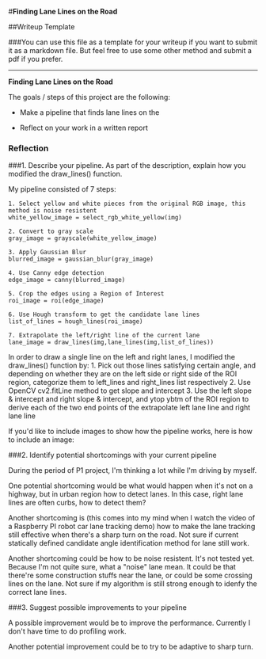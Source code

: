 #**Finding Lane Lines on the Road** 

##Writeup Template

###You can use this file as a template for your writeup if you want to submit it as a markdown file. But feel free to use some other method and submit a pdf if you prefer.

---

**Finding Lane Lines on the Road**

The goals / steps of this project are the following:
* Make a pipeline that finds lane lines on the 

* Reflect on your work in a written report



### Reflection

###1. Describe your pipeline. As part of the description, explain how you modified the draw_lines() function.

My pipeline consisted of 7 steps:

    1. Select yellow and white pieces from the original RGB image, this method is noise resistent
    white_yellow_image = select_rgb_white_yellow(img)
    
    2. Convert to gray scale
    gray_image = grayscale(white_yellow_image)
    
    3. Apply Gaussian Blur
    blurred_image = gaussian_blur(gray_image)
    
    4. Use Canny edge detection
    edge_image = canny(blurred_image)
    
    5. Crop the edges using a Region of Interest
    roi_image = roi(edge_image)
    
    6. Use Hough transform to get the candidate lane lines
    list_of_lines = hough_lines(roi_image)
    
    7. Extrapolate the left/right line of the current lane
    lane_image = draw_lines(img,lane_lines(img,list_of_lines))

In order to draw a single line on the left and right lanes, I modified the draw_lines() function by:
    1. Pick out those lines satisfying certain angle, and depending on whether they are on the left side or right side of the ROI region, categorize them to left_lines and right_lines list respectively
    2. Use OpenCV cv2.fitLine method to get slope and intercept 
    3. Use the left slope & intercept and right slope & intercept, and ytop ybtm of the ROI region to derive each of the two end points of the extrapolate left lane line and right lane line

If you'd like to include images to show how the pipeline works, here is how to include an image: 



###2. Identify potential shortcomings with your current pipeline

During the period of P1 project, I'm thinking a lot while I'm driving by myself.

One potential shortcoming would be what would happen when it's not on a highway, but in urban region how to detect lanes. In this case, right lane lines are often curbs, how to detect them? 

Another shortcoming is (this comes into my mind when I watch the video of a Raspberry PI robot car lane tracking demo) how to make the lane tracking still effective when there's a sharp turn on the road. Not sure if current statically defined candidate angle identification method for lane still work.

Another shortcoming could be how to be noise resistent. It's not tested yet. Because I'm not quite sure, what a "noise" lane mean. It could be that there're some construction stuffs near the lane, or could be some crossing lines on the lane. Not sure if my algorithm is still strong enough to idenfy the correct lane lines.


###3. Suggest possible improvements to your pipeline

A possible improvement would be to improve the performance. Currently I don't have time to do profiling work.

Another potential improvement could be to try to be adaptive to sharp turn.